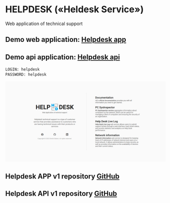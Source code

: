 # HELPDESK («Heldesk Service»)

Web application of technical support

## Demo web application: [Helpdesk app](https://helpdesk-service.netlify.app)

## Demo api application: [Helpdesk api](https://helpdesk-api-l8pk.onrender.com/api/v1)

```
LOGIN: helpdesk
PASSWORD: helpdesk
```

<img src="preview.png">

## Helpdesk APP v1 repository [GitHub](https://github.com/baklai/helpdesk-app-v1)

## Helpdesk API v1 repository [GitHub](https://github.com/baklai/helpdesk-api-v1)
